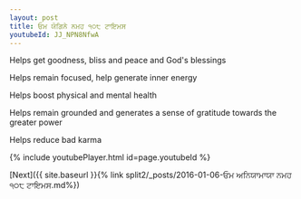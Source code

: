 ```yaml
---
layout: post
title: ਓਮ ਯੋਗਿਨੇ ਨਮਹ ੧੦੮ ਟਾਇਮਸ
youtubeId: JJ_NPN8NfwA
---
```

 
 
Helps get goodness, bliss and peace and God's blessings
 
Helps remain focused, help generate inner energy 
 
Helps boost physical and mental health 
 
Helps remain grounded and generates a sense of gratitude towards the greater power 
 
Helps reduce bad karma
 
 
 
 


{% include youtubePlayer.html id=page.youtubeId %}
 
[Next]({{ site.baseurl }}{% link  split2/_posts/2016-01-06-ਓਮ ਅਨਿਯਾਮਾਯਾ ਨਮਹ  ੧੦੮ ਟਾਇਮਸ.md%})
 
